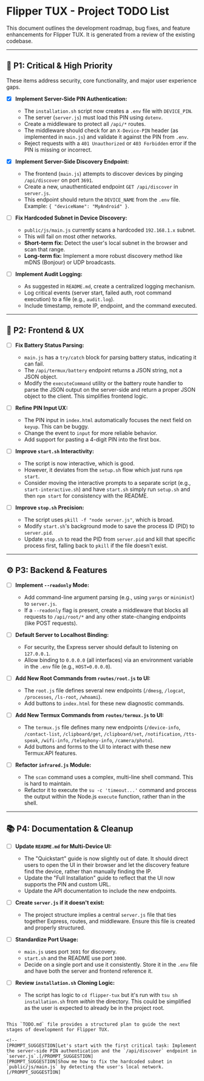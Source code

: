 # Flipper TUX - Project TODO List

This document outlines the development roadmap, bug fixes, and feature enhancements for Flipper TUX. It is generated from a review of the existing codebase.

---

## 🐧 P1: Critical & High Priority

These items address security, core functionality, and major user experience gaps.

-   [x] **Implement Server-Side PIN Authentication:**
    -   The `installation.sh` script now creates a `.env` file with `DEVICE_PIN`.
    -   The server (`server.js`) must load this PIN using `dotenv`.
    -   Create a middleware to protect all `/api/*` routes.
    -   The middleware should check for an `X-Device-PIN` header (as implemented in `main.js`) and validate it against the PIN from `.env`.
    -   Reject requests with a `401 Unauthorized` or `403 Forbidden` error if the PIN is missing or incorrect.

-   [x] **Implement Server-Side Discovery Endpoint:**
    -   The frontend (`main.js`) attempts to discover devices by pinging `/api/discover` on port `3691`.
    -   Create a new, unauthenticated endpoint `GET /api/discover` in `server.js`.
    -   This endpoint should return the `DEVICE_NAME` from the `.env` file. Example: `{ "deviceName": "MyAndroid" }`.

-   [ ] **Fix Hardcoded Subnet in Device Discovery:**
    -   `public/js/main.js` currently scans a hardcoded `192.168.1.x` subnet.
    -   This will fail on most other networks.
    -   **Short-term fix:** Detect the user's local subnet in the browser and scan that range.
    -   **Long-term fix:** Implement a more robust discovery method like mDNS (Bonjour) or UDP broadcasts.

-   [ ] **Implement Audit Logging:**
    -   As suggested in `README.md`, create a centralized logging mechanism.
    -   Log critical events (server start, failed auth, root command execution) to a file (e.g., `audit.log`).
    -   Include timestamp, remote IP, endpoint, and the command executed.

---

## 🎨 P2: Frontend & UX

-   [ ] **Fix Battery Status Parsing:**
    -   `main.js` has a `try/catch` block for parsing battery status, indicating it can fail.
    -   The `/api/termux/battery` endpoint returns a JSON string, not a JSON object.
    -   Modify the `executeCommand` utility or the battery route handler to parse the JSON output on the server-side and return a proper JSON object to the client. This simplifies frontend logic.

-   [ ] **Refine PIN Input UX:**
    -   The PIN input in `index.html` automatically focuses the next field on `keyup`. This can be buggy.
    -   Change the event to `input` for more reliable behavior.
    -   Add support for pasting a 4-digit PIN into the first box.

-   [ ] **Improve `start.sh` Interactivity:**
    -   The script is now interactive, which is good.
    -   However, it deviates from the `setup.sh` flow which just runs `npm start`.
    -   Consider moving the interactive prompts to a separate script (e.g., `start-interactive.sh`) and have `start.sh` simply run `setup.sh` and then `npm start` for consistency with the README.

-   [ ] **Improve `stop.sh` Precision:**
    -   The script uses `pkill -f "node server.js"`, which is broad.
    -   Modify `start.sh`'s background mode to save the process ID (PID) to `server.pid`.
    -   Update `stop.sh` to read the PID from `server.pid` and kill that specific process first, falling back to `pkill` if the file doesn't exist.

---

## ⚙️ P3: Backend & Features

-   [ ] **Implement `--readonly` Mode:**
    -   Add command-line argument parsing (e.g., using `yargs` or `minimist`) to `server.js`.
    -   If a `--readonly` flag is present, create a middleware that blocks all requests to `/api/root/*` and any other state-changing endpoints (like POST requests).

-   [ ] **Default Server to Localhost Binding:**
    -   For security, the Express server should default to listening on `127.0.0.1`.
    -   Allow binding to `0.0.0.0` (all interfaces) via an environment variable in the `.env` file (e.g., `HOST=0.0.0.0`).

-   [ ] **Add New Root Commands from `routes/root.js` to UI:**
    -   The `root.js` file defines several new endpoints (`/dmesg`, `/logcat`, `/processes`, `/ls-root`, `/whoami`).
    -   Add buttons to `index.html` for these new diagnostic commands.

-   [ ] **Add New Termux Commands from `routes/termux.js` to UI:**
    -   The `termux.js` file defines many new endpoints (`/device-info`, `/contact-list`, `/clipboard/get`, `/clipboard/set`, `/notification`, `/tts-speak`, `/wifi-info`, `/telephony-info`, `/camera/photo`).
    -   Add buttons and forms to the UI to interact with these new Termux:API features.

-   [ ] **Refactor `infrared.js` Module:**
    -   The `scan` command uses a complex, multi-line shell command. This is hard to maintain.
    -   Refactor it to execute the `su -c 'timeout...'` command and process the output within the Node.js `execute` function, rather than in the shell.

---

## 📚 P4: Documentation & Cleanup

-   [ ] **Update `README.md` for Multi-Device UI:**
    -   The "Quickstart" guide is now slightly out of date. It should direct users to open the UI in their browser and let the discovery feature find the device, rather than manually finding the IP.
    -   Update the "Full Installation" guide to reflect that the UI now supports the PIN and custom URL.
    -   Update the API documentation to include the new endpoints.

-   [ ] **Create `server.js` if it doesn't exist:**
    -   The project structure implies a central `server.js` file that ties together Express, routes, and middleware. Ensure this file is created and properly structured.

-   [ ] **Standardize Port Usage:**
    -   `main.js` uses port `3691` for discovery.
    -   `start.sh` and the README use port `3000`.
    -   Decide on a single port and use it consistently. Store it in the `.env` file and have both the server and frontend reference it.

-   [ ] **Review `installation.sh` Cloning Logic:**
    -   The script has logic to `cd flipper-tux` but it's run with `tsu sh installation.sh` from *within* the directory. This could be simplified as the user is expected to already be in the project root.

```

This `TODO.md` file provides a structured plan to guide the next stages of development for Flipper TUX.

<!--
[PROMPT_SUGGESTION]Let's start with the first critical task: Implement the server-side PIN authentication and the `/api/discover` endpoint in `server.js`.[/PROMPT_SUGGESTION]
[PROMPT_SUGGESTION]Show me how to fix the hardcoded subnet in `public/js/main.js` by detecting the user's local network.[/PROMPT_SUGGESTION]

